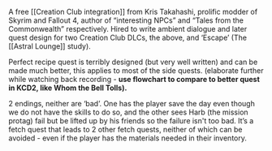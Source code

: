 A free [[Creation Club integration]] from Kris Takahashi, prolific modder of Skyrim and Fallout 4, author of “interesting NPCs” and “Tales from the Commonwealth” respectively. Hired to write ambient dialogue and later quest design for two Creation Club DLCs, the above, and ‘Escape’ (The [[Astral Lounge]] study).

Perfect recipe quest is terribly designed (but very well written) and can be made much better, this applies to most of the side quests. 
	(elaborate further while watching back recording - **use flowchart to compare to better quest in KCD2, like Whom the Bell Tolls).** 

2 endings, neither are ‘bad’. One has the player save the day even though we do not have the skills to do so, and the other sees Harb (the mission protag) fail but be lifted up by his friends so the failure isn't too bad. It’s a fetch quest that leads to 2 other fetch quests, neither of which can be avoided - even if the player has the materials needed in their inventory. 
